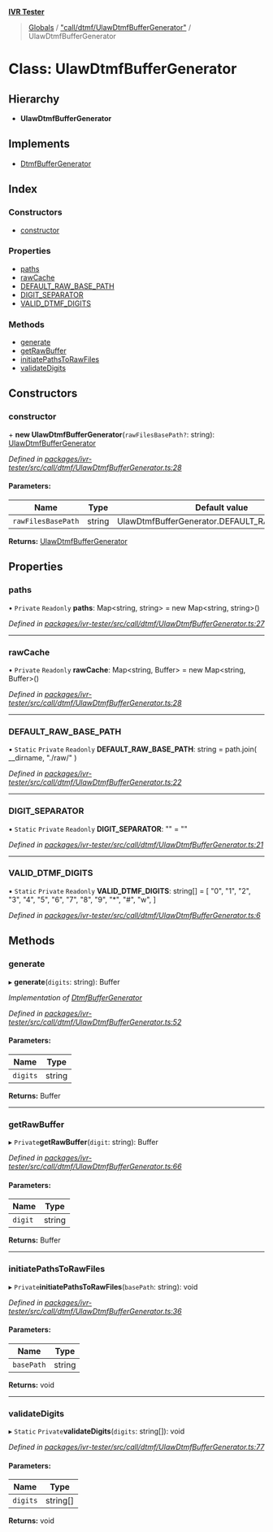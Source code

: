 **[IVR Tester](../README.md)**

> [Globals](../README.md) / ["call/dtmf/UlawDtmfBufferGenerator"](../modules/_call_dtmf_ulawdtmfbuffergenerator_.md) / UlawDtmfBufferGenerator

# Class: UlawDtmfBufferGenerator

## Hierarchy

* **UlawDtmfBufferGenerator**

## Implements

* [DtmfBufferGenerator](../interfaces/_call_dtmf_dtmfbuffergenerator_.dtmfbuffergenerator.md)

## Index

### Constructors

* [constructor](_call_dtmf_ulawdtmfbuffergenerator_.ulawdtmfbuffergenerator.md#constructor)

### Properties

* [paths](_call_dtmf_ulawdtmfbuffergenerator_.ulawdtmfbuffergenerator.md#paths)
* [rawCache](_call_dtmf_ulawdtmfbuffergenerator_.ulawdtmfbuffergenerator.md#rawcache)
* [DEFAULT\_RAW\_BASE\_PATH](_call_dtmf_ulawdtmfbuffergenerator_.ulawdtmfbuffergenerator.md#default_raw_base_path)
* [DIGIT\_SEPARATOR](_call_dtmf_ulawdtmfbuffergenerator_.ulawdtmfbuffergenerator.md#digit_separator)
* [VALID\_DTMF\_DIGITS](_call_dtmf_ulawdtmfbuffergenerator_.ulawdtmfbuffergenerator.md#valid_dtmf_digits)

### Methods

* [generate](_call_dtmf_ulawdtmfbuffergenerator_.ulawdtmfbuffergenerator.md#generate)
* [getRawBuffer](_call_dtmf_ulawdtmfbuffergenerator_.ulawdtmfbuffergenerator.md#getrawbuffer)
* [initiatePathsToRawFiles](_call_dtmf_ulawdtmfbuffergenerator_.ulawdtmfbuffergenerator.md#initiatepathstorawfiles)
* [validateDigits](_call_dtmf_ulawdtmfbuffergenerator_.ulawdtmfbuffergenerator.md#validatedigits)

## Constructors

### constructor

\+ **new UlawDtmfBufferGenerator**(`rawFilesBasePath?`: string): [UlawDtmfBufferGenerator](_call_dtmf_ulawdtmfbuffergenerator_.ulawdtmfbuffergenerator.md)

*Defined in [packages/ivr-tester/src/call/dtmf/UlawDtmfBufferGenerator.ts:28](https://github.com/SketchingDev/ivr-tester/blob/c05dd5d/packages/ivr-tester/src/call/dtmf/UlawDtmfBufferGenerator.ts#L28)*

#### Parameters:

Name | Type | Default value |
------ | ------ | ------ |
`rawFilesBasePath` | string | UlawDtmfBufferGenerator.DEFAULT\_RAW\_BASE\_PATH |

**Returns:** [UlawDtmfBufferGenerator](_call_dtmf_ulawdtmfbuffergenerator_.ulawdtmfbuffergenerator.md)

## Properties

### paths

• `Private` `Readonly` **paths**: Map\<string, string> = new Map\<string, string>()

*Defined in [packages/ivr-tester/src/call/dtmf/UlawDtmfBufferGenerator.ts:27](https://github.com/SketchingDev/ivr-tester/blob/c05dd5d/packages/ivr-tester/src/call/dtmf/UlawDtmfBufferGenerator.ts#L27)*

___

### rawCache

• `Private` `Readonly` **rawCache**: Map\<string, Buffer> = new Map\<string, Buffer>()

*Defined in [packages/ivr-tester/src/call/dtmf/UlawDtmfBufferGenerator.ts:28](https://github.com/SketchingDev/ivr-tester/blob/c05dd5d/packages/ivr-tester/src/call/dtmf/UlawDtmfBufferGenerator.ts#L28)*

___

### DEFAULT\_RAW\_BASE\_PATH

▪ `Static` `Private` `Readonly` **DEFAULT\_RAW\_BASE\_PATH**: string = path.join( \_\_dirname, "./raw/" )

*Defined in [packages/ivr-tester/src/call/dtmf/UlawDtmfBufferGenerator.ts:22](https://github.com/SketchingDev/ivr-tester/blob/c05dd5d/packages/ivr-tester/src/call/dtmf/UlawDtmfBufferGenerator.ts#L22)*

___

### DIGIT\_SEPARATOR

▪ `Static` `Private` `Readonly` **DIGIT\_SEPARATOR**: "" = ""

*Defined in [packages/ivr-tester/src/call/dtmf/UlawDtmfBufferGenerator.ts:21](https://github.com/SketchingDev/ivr-tester/blob/c05dd5d/packages/ivr-tester/src/call/dtmf/UlawDtmfBufferGenerator.ts#L21)*

___

### VALID\_DTMF\_DIGITS

▪ `Static` `Private` `Readonly` **VALID\_DTMF\_DIGITS**: string[] = [ "0", "1", "2", "3", "4", "5", "6", "7", "8", "9", "*", "#", "w", ]

*Defined in [packages/ivr-tester/src/call/dtmf/UlawDtmfBufferGenerator.ts:6](https://github.com/SketchingDev/ivr-tester/blob/c05dd5d/packages/ivr-tester/src/call/dtmf/UlawDtmfBufferGenerator.ts#L6)*

## Methods

### generate

▸ **generate**(`digits`: string): Buffer

*Implementation of [DtmfBufferGenerator](../interfaces/_call_dtmf_dtmfbuffergenerator_.dtmfbuffergenerator.md)*

*Defined in [packages/ivr-tester/src/call/dtmf/UlawDtmfBufferGenerator.ts:52](https://github.com/SketchingDev/ivr-tester/blob/c05dd5d/packages/ivr-tester/src/call/dtmf/UlawDtmfBufferGenerator.ts#L52)*

#### Parameters:

Name | Type |
------ | ------ |
`digits` | string |

**Returns:** Buffer

___

### getRawBuffer

▸ `Private`**getRawBuffer**(`digit`: string): Buffer

*Defined in [packages/ivr-tester/src/call/dtmf/UlawDtmfBufferGenerator.ts:66](https://github.com/SketchingDev/ivr-tester/blob/c05dd5d/packages/ivr-tester/src/call/dtmf/UlawDtmfBufferGenerator.ts#L66)*

#### Parameters:

Name | Type |
------ | ------ |
`digit` | string |

**Returns:** Buffer

___

### initiatePathsToRawFiles

▸ `Private`**initiatePathsToRawFiles**(`basePath`: string): void

*Defined in [packages/ivr-tester/src/call/dtmf/UlawDtmfBufferGenerator.ts:36](https://github.com/SketchingDev/ivr-tester/blob/c05dd5d/packages/ivr-tester/src/call/dtmf/UlawDtmfBufferGenerator.ts#L36)*

#### Parameters:

Name | Type |
------ | ------ |
`basePath` | string |

**Returns:** void

___

### validateDigits

▸ `Static` `Private`**validateDigits**(`digits`: string[]): void

*Defined in [packages/ivr-tester/src/call/dtmf/UlawDtmfBufferGenerator.ts:77](https://github.com/SketchingDev/ivr-tester/blob/c05dd5d/packages/ivr-tester/src/call/dtmf/UlawDtmfBufferGenerator.ts#L77)*

#### Parameters:

Name | Type |
------ | ------ |
`digits` | string[] |

**Returns:** void
